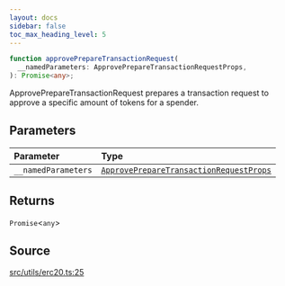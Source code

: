 ```yaml
---
layout: docs
sidebar: false
toc_max_heading_level: 5
---
```


```ts
function approvePrepareTransactionRequest(
  __namedParameters: ApprovePrepareTransactionRequestProps,
): Promise<any>;
```

ApprovePrepareTransactionRequest prepares a transaction request to approve a
specific amount of tokens for a spender.

## Parameters

| Parameter           | Type                                                                                                |
| :------------------ | :-------------------------------------------------------------------------------------------------- |
| `__namedParameters` | [`ApprovePrepareTransactionRequestProps`](../type-aliases/ApprovePrepareTransactionRequestProps.md) |

## Returns

`Promise`\<`any`\>

## Source

[src/utils/erc20.ts:25](https://github.com/OffchainLabs/arbitrum-orbit-sdk/blob/9d5595a042e42f7d6b9af10a84816c98ea30f330/src/utils/erc20.ts#L25)
